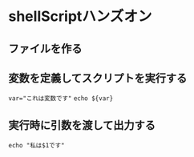 # shellScriptハンズオン

## ファイルを作る

## 変数を定義してスクリプトを実行する

`var="これは変数です"`
`echo ${var}`

## 実行時に引数を渡して出力する

`echo "私は$1です"`

## 


